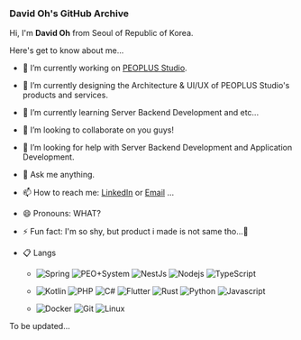 ### David Oh's GitHub Archive

Hi, I'm **David Oh** from Seoul of Republic of Korea.

Here's get to know about me...

- 🔭 I’m currently working on <a href="https://github.com/peoplus" target="_parent">PEOPLUS Studio</a>.
- 🎨 I’m currently designing the Architecture & UI/UX of PEOPLUS Studio's products and services.
- 🌱 I’m currently learning Server Backend Development and etc...
- 👯 I’m looking to collaborate on you guys!
- 🤔 I’m looking for help with Server Backend Development and Application Development.
- 💬 Ask me anything.
- 📫 How to reach me: <a href="https://www.linkedin.com/in/silverstone0603/">LinkedIn</a> or <a href="mailto:dalhooyn3@gmail.com">Email</a> ...
- 😄 Pronouns: WHAT?
- ⚡ Fun fact: I'm so shy, but product i made is not same tho...🤭

- 📋 Langs
  - <p><img alt="Spring" src="https://img.shields.io/badge/Spring-36DB33F?&style=flat-square&logo=Spring&logoColor=white" /> <img alt="PEO+System" src="https://img.shields.io/badge/PEO%2BSystem-588ff9?style=flat-square&logoColor=white"/> <img alt="NestJs" src="https://img.shields.io/badge/-NestJs-ea2845?style=flat-square&logo=nestjs&logoColor=white" /> <img alt="Nodejs" src="https://img.shields.io/badge/-NodeJs-43853d?style=flat-square&logo=Node.js&logoColor=white" /> <img alt="TypeScript" src="https://img.shields.io/badge/-TypeScript-007ACC?style=flat-square&logo=typescript&logoColor=white" /></p>
  - <p><img alt="Kotlin" src="https://img.shields.io/badge/Kotlin-0095D5?&style=flat-square&logo=kotlin&logoColor=white" /> <img alt="PHP" src="https://img.shields.io/badge/-PHP-8993be?style=flat-square&logo=PHP&logoColor=white" /> <img alt="C#" src="https://img.shields.io/badge/C%23-%23239120.svg?style=flat-square&logo=csharp&logoColor=white"/> <img alt="Flutter" src="https://img.shields.io/badge/-Flutter-03A9F4?style=flat-square&logo=flutter&logoColor=white" /> <img alt="Rust" src="https://img.shields.io/badge/Rust-000000?style=flat-square&logo=rust&logoColor=white" /> <img alt="Python" src="https://img.shields.io/badge/Python-14354C?style=flat-square&logo=python&logoColor=white" /> <img alt="Javascript" src="https://img.shields.io/badge/JavaScript-F7DF1E?style=flat-square&logo=javascript&logoColor=black" /></p>
  - <p><img alt="Docker" src="https://img.shields.io/badge/-Docker-46a2f1?style=flat-square&logo=docker&logoColor=white" /> <img alt="Git" src="https://img.shields.io/badge/-Git-F05032?style=flat-square&logo=git&logoColor=white" /> <img alt="Linux" src="https://img.shields.io/badge/-Linux-FCC624?style=flat-square&logo=linux&logoColor=white" /></p>

To be updated...
